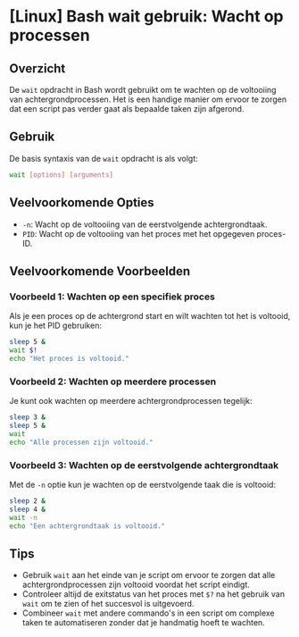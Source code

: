 # [Linux] Bash wait gebruik: Wacht op processen

## Overzicht
De `wait` opdracht in Bash wordt gebruikt om te wachten op de voltooiing van achtergrondprocessen. Het is een handige manier om ervoor te zorgen dat een script pas verder gaat als bepaalde taken zijn afgerond.

## Gebruik
De basis syntaxis van de `wait` opdracht is als volgt:

```bash
wait [options] [arguments]
```

## Veelvoorkomende Opties
- `-n`: Wacht op de voltooiing van de eerstvolgende achtergrondtaak.
- `PID`: Wacht op de voltooiing van het proces met het opgegeven proces-ID.

## Veelvoorkomende Voorbeelden

### Voorbeeld 1: Wachten op een specifiek proces
Als je een proces op de achtergrond start en wilt wachten tot het is voltooid, kun je het PID gebruiken:

```bash
sleep 5 &
wait $!
echo "Het proces is voltooid."
```

### Voorbeeld 2: Wachten op meerdere processen
Je kunt ook wachten op meerdere achtergrondprocessen tegelijk:

```bash
sleep 3 &
sleep 5 &
wait
echo "Alle processen zijn voltooid."
```

### Voorbeeld 3: Wachten op de eerstvolgende achtergrondtaak
Met de `-n` optie kun je wachten op de eerstvolgende taak die is voltooid:

```bash
sleep 2 &
sleep 4 &
wait -n
echo "Een achtergrondtaak is voltooid."
```

## Tips
- Gebruik `wait` aan het einde van je script om ervoor te zorgen dat alle achtergrondprocessen zijn voltooid voordat het script eindigt.
- Controleer altijd de exitstatus van het proces met `$?` na het gebruik van `wait` om te zien of het succesvol is uitgevoerd.
- Combineer `wait` met andere commando's in een script om complexe taken te automatiseren zonder dat je handmatig hoeft te wachten.